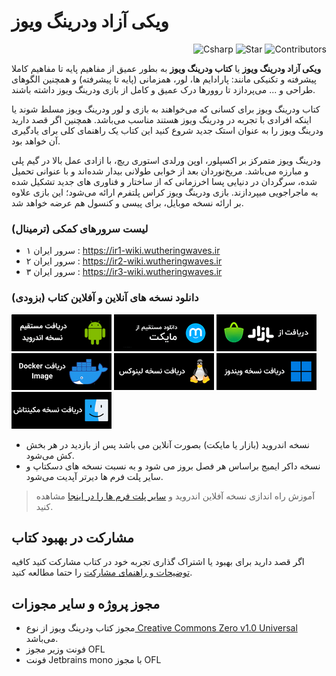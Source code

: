 # ویکی آزاد ودرینگ ویوز

<p align="end">
  <img alt="Csharp" src="https://persian-badge.vercel.app/api/badge/سی شارپ-00ADD8?logo=Csharp&logoColor=white">
  <img alt="Star" src="https://persian-badge.vercel.app/api/github/stars/GACHA-IR/wutheringwaves?logoColor=white">
  <img alt="Contributors" src="https://persian-badge.vercel.app/api/github/contributors/GACHA-IR/wutheringwaves?logoColor=white">
</p>

**ویکی آزاد ودرینگ ویوز** یا **کتاب ودرینگ ویوز** به بطور عمیق از مفاهیم پایه تا مفاهیم کاملا پیشرفته و تکنیکی مانند: پارادایم ها، لور، همزمانی (پایه تا پیشرفته) و همچنین الگوهای طراحی و ... می‌پردازد تا روورها درک عمیق و کامل از بازی ودرینگ ویوز داشته باشند.

کتاب ودرینگ ویوز برای کسانی که می‌خواهند به بازی و لور ودرینگ ویوز مسلط شوند یا اینکه افرادی با تجربه در ودرینگ ویوز هستند مناسب می‌باشد. همچنین اگر قصد دارید ودرینگ ویوز را به عنوان استک جدید شروع کنید این کتاب یک راهنمای کلی برای یادگیری آن خواهد بود.

ودرینگ ویوز متمرکز بر اکسپلور، اوپن ورلدی استوری ریچ، با ازادی عمل بالا در گیم پلی و مبارزه می‌باشد. مریخ‌نوردان بعد از خوابی طولانی بیدار شده‌اند و با عنوانی تحمیل شده، سرگردان در دنیایی پسا اخرزمانی که از ساختار و فناوری های جدید تشکیل شده به ماجراجویی میپردازند.
بازی ودرینگ ویوز کراس پلتفرم ارائه می‌شود؛ این بازی علاوه بر ارائه نسخه موبایل، برای پیسی و کنسول هم عرضه خواهد شد.

### لیست سرورهای کمکی (ترمینال)

- سرور ایران ۱ : https://ir1-wiki.wutheringwaves.ir
- سرور ایران ۲ : https://ir2-wiki.wutheringwaves.ir
- سرور ایران ۳ : https://ir3-wiki.wutheringwaves.ir


### دانلود نسخه های آنلاین و آفلاین کتاب (بزودی)

[![direct download](static/assets/img/dl/dl.png)](https://github.com/GachaIR/android-book/releases) [![myket](static/assets/img/dl/myket.png)](https://myket.ir/app/com.wuwafarsi.book) [![cafebazzar](static/assets/img/dl/bazzar.png)](https://cafebazaar.ir/app/com.wuwafarsi.book) [![docker](static/assets/img/dl/docker.png)](https://hub.docker.com/r/wuwafarsi/book) [![linux](static/assets/img/dl/linux.png)](https://github.com/WuwaFarsi/book/releases) [![windows](static/assets/img/dl/windows.png)](https://github.com/WuwaFarsi/book/releases) [![mac](static/assets/img/dl/mac.png)](https://github.com/WuwaFarsi/book/releases)

- نسخه اندروید (بازار یا مایکت) بصورت آنلاین می باشد پس از بازدید در هر بخش کش می‌شود.
- نسخه داکر ایمیج براساس هر فصل بروز می شود و به نسبت نسخه های دسکتاپ و سایر پلت فرم ها دیرتر آپدیت می‌شود.

> آموزش راه اندازی نسخه آفلاین اندروید و [سایر پلت فرم ها را در اینجا](https://github.com/GachaIR/wutheringwaves/wiki/%D8%A2%D9%85%D9%88%D8%B2%D8%B4-%D8%A7%D8%B3%D8%AA%D9%81%D8%A7%D8%AF%D9%87-%D8%A7%D8%B2-%D9%86%D8%B3%D8%AE%D9%87-%D8%A2%D9%81%D9%84%D8%A7%DB%8C%D9%86-%DA%A9%D8%AA%D8%A7%D8%A8) مشاهده کنید.

## مشارکت در بهبود کتاب

اگر قصد دارید برای بهبود یا اشتراک گذاری تجربه خود در کتاب مشارکت کنید کافیه [توضیحات و راهنمای مشارکت](https://github.com/GACHA-IR/wuwaworld-obsidian-git-sync/blob/main/COUNTRIBUTING.md) را حتما مطالعه کنید.

## مجوز پروژه و سایر مجوزات

- مجوز کتاب ودرینگ ویوز از نوع[ Creative Commons Zero v1.0 Universal](https://github.com/GACHA-IR/wuwaworld-obsidian-git-sync/blob/main/LICENSE) می‌باشد.
- فونت وزیر مجوز OFL
- فونت Jetbrains mono با مجوز OFL
